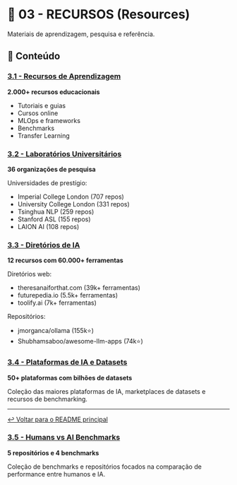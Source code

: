 # 📖 03 - RECURSOS (Resources)

Materiais de aprendizagem, pesquisa e referência.

## 📂 Conteúdo

### [3.1 - Recursos de Aprendizagem](./3.1_Learning_Resources/)
**2.000+ recursos educacionais**

- Tutoriais e guias
- Cursos online
- MLOps e frameworks
- Benchmarks
- Transfer Learning

### [3.2 - Laboratórios Universitários](./3.2_University_Labs/)
**36 organizações de pesquisa**

Universidades de prestígio:
- Imperial College London (707 repos)
- University College London (331 repos)
- Tsinghua NLP (259 repos)
- Stanford ASL (155 repos)
- LAION AI (108 repos)

### [3.3 - Diretórios de IA](./3.3_AI_Directories/)
**12 recursos com 60.000+ ferramentas**

Diretórios web:
- theresanaiforthat.com (39k+ ferramentas)
- futurepedia.io (5.5k+ ferramentas)
- toolify.ai (7k+ ferramentas)

Repositórios:
- jmorganca/ollama (155k⭐)
- Shubhamsaboo/awesome-llm-apps (74k⭐)

### [3.4 - Plataformas de IA e Datasets](./3.4_AI_Platforms_and_Datasets/)
**50+ plataformas com bilhões de datasets**

Coleção das maiores plataformas de IA, marketplaces de datasets e recursos de benchmarking.

---

[↩️ Voltar para o README principal](../README.md)

### [3.5 - Humans vs AI Benchmarks](./3.5_Humans_vs_AI_Benchmarks/)
**5 repositórios e 4 benchmarks**

Coleção de benchmarks e repositórios focados na comparação de performance entre humanos e IA.
